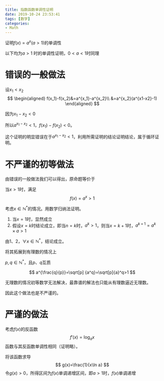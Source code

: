 ```yaml
---
title: 指数函数单调性证明
date: 2019-10-24 23:53:41
tags: [数学]
categories:
- Math   
---
```



证明$f(x)=a^x(a>1)$的单调性

<!--more-->

以下均为$a>1$ 时的单调性证明，$0<a<1$时同理

# 错误的一般做法

设$x_1<x_2$
$$
\begin{aligned}
f(x_1)-f(x_2)&=a^{x_1}-a^{x_2}\\
&=a^{x_2}(a^{x1-x2}-1)
\end{aligned}
$$

因为$x_1-x_2<0$

所以$a^{x_1-x_2}<1$，$f(x_1)-f(x_2)<0$。



这个证明的明显错误在于$a^{x_1-x_2}<1$，利用所需证明的结论证明结论，属于循环证明。

# 不严谨的初等做法

由错误的一般做法我们可以得出，原命题等价于

当$x>1$时，满足
$$
f(x)=a^x>1
$$




考虑$x\in\mathbb{N^*}$的情况。用数学归纳法证明。

1. 当$x=1$时，显然成立
2. 假设$x=k$时结论成立，即当$n=k$时，$a^k>1$，则当$x=k+1$时，$a^{k+1}=a^k\times a>1$

由1、2，$\forall x\in \mathbb{N^*}$，结论成立。

将其拓展到有理数的情况上

 $p,q\in\mathbb{N^*}$，且$p$、$q$互质

$$
a^{\frac{q}{p}}=\sqrt[p] {a^q}=\sqrt[p]{a}^q>1
$$

无理数的情况初等数学无法解决，最靠谱的解法也只能从有理数逼近无理数。

因此这个做法也是不严谨的。

# 严谨的做法

考虑$f(x)$的反函数
$$
f'(x)=\log_ax
$$
函数与其反函数单调性相同（证明略）。

将该函数求导
$$
g(x)=\frac{1}{x\ln a}
$$
令$g(x)>0$，所得区间为$f(x)$单调递增区间，即$a>1$时，$f(x)$单调递增
